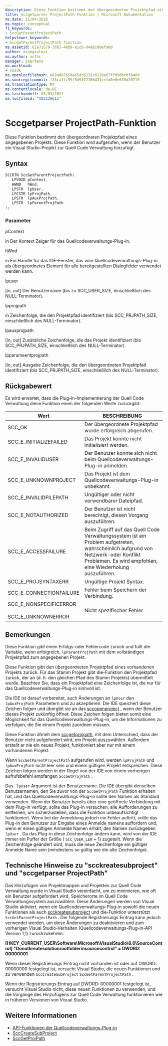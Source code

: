 ```yaml
---
description: Diese Funktion bestimmt den übergeordneten Projektpfad eines angegebenen Projekts.
title: Sccgetparser ProjectPath-Funktion | Microsoft-Dokumentation
ms.date: 11/04/2016
ms.topic: conceptual
f1_keywords:
- SccGetParentProjectPath
helpviewer_keywords:
- SccGetParentProjectPath function
ms.assetid: 62a71579-36b3-48b9-a1c8-04ab100efa08
author: acangialosi
ms.author: anthc
manager: jmartens
ms.workload:
- vssdk
ms.openlocfilehash: e624d8765da65dc6231c0128e87ffd9d6cdf848d
ms.sourcegitcommit: f33ca1fc99f5d9372166431cefd0e0e639d20719
ms.translationtype: MT
ms.contentlocale: de-DE
ms.lasthandoff: 03/05/2021
ms.locfileid: "102220611"
---
```

# <a name="sccgetparentprojectpath-function"></a>Sccgetparser ProjectPath-Funktion
Diese Funktion bestimmt den übergeordneten Projektpfad eines angegebenen Projekts. Diese Funktion wird aufgerufen, wenn der Benutzer ein Visual Studio-Projekt zur Quell Code Verwaltung hinzufügt.

## <a name="syntax"></a>Syntax

```cpp
SCCRTN SccGetParentProjectPath(
   LPVOID pContext,
   HWND   hWnd,
   LPSTR  lpUser,
   LPCSTR lpProjPath,
   LPSTR  lpAuxProjPath,
   LPSTR  lpParentProjPath
);
```

### <a name="parameters"></a>Parameter
 pContext

in Der Kontext Zeiger für das Quellcodeverwaltungs-Plug-in.

 hWnd

in Ein Handle für das IDE-Fenster, das vom Quellcodeverwaltungs-Plug-in als übergeordnetes Element für alle bereitgestellten Dialogfelder verwendet werden kann.

 lpuser

[in, out] Der Benutzername (bis zu SCC_USER_SIZE, einschließlich des NULL-Terminator).

 lpprojpath

in Zeichenfolge, die den Projektpfad identifiziert (bis SCC_PRJPATH_SIZE, einschließlich des NULL-Terminator).

 lpauxprojpath

[in, out] Zusätzliche Zeichenfolge, die das Projekt identifiziert (bis SCC_PRJPATH_SIZE, einschließlich des NULL-Terminator).

 lpparameentprojpath

[in, out] Ausgabe Zeichenfolge, die den übergeordneten Projektpfad identifiziert (bis SCC_PRJPATH_SIZE, einschließlich des NULL-Terminator).

## <a name="return-value"></a>Rückgabewert
 Es wird erwartet, dass die Plug-in-Implementierung der Quell Code Verwaltung diese Funktion einen der folgenden Werte zurückgibt:

|Wert|BESCHREIBUNG|
|-----------|-----------------|
|SCC_OK|Der übergeordnete Projektpfad wurde erfolgreich abgerufen.|
|SCC_E_INITIALIZEFAILED|Das Projekt konnte nicht initialisiert werden.|
|SCC_E_INVALIDUSER|Der Benutzer konnte sich nicht beim Quellcodeverwaltungs-Plug-in anmelden.|
|SCC_E_UNKNOWNPROJECT|Das Projekt ist dem Quellcodeverwaltungs-Plug-in unbekannt.|
|SCC_E_INVALIDFILEPATH|Ungültiger oder nicht verwendbarer Dateipfad.|
|SCC_E_NOTAUTHORIZED|Der Benutzer ist nicht berechtigt, diesen Vorgang auszuführen.|
|SCC_E_ACCESSFAILURE|Beim Zugriff auf das Quell Code Verwaltungssystem ist ein Problem aufgetreten, wahrscheinlich aufgrund von Netzwerk-oder Konflikt Problemen. Es wird empfohlen, eine Wiederholung auszuführen.|
|SCC_E_PROJSYNTAXERR|Ungültige Projekt Syntax.|
|SCC_E_CONNECTIONFAILURE|Fehler beim Speichern der Verbindung.|
|SCC_E_NONSPECIFICERROR<br /><br /> SCC_E_UNKNOWNERROR|Nicht spezifischer Fehler.|

## <a name="remarks"></a>Bemerkungen
 Diese Funktion gibt einen Erfolgs-oder Fehlercode zurück und füllt die Variable, wenn erfolgreich, `lpParentProjPath` mit dem vollständigen Projektpfad zum angegebenen Projekt.

 Diese Funktion gibt den übergeordneten Projektpfad eines vorhandenen Projekts zurück. Für das Stamm Projekt gibt die-Funktion den Projektpfad zurück, der an (d. h. den gleichen Pfad des Stamm Projekts) übermittelt wurde. Beachten Sie, dass ein Projektpfad eine Zeichenfolge ist, die nur für das Quellcodeverwaltungs-Plug-in sinnvoll ist.

 Die IDE ist darauf vorbereitet, auch Änderungen an `lpUser` den `lpAuxProjPath` Parametern und zu akzeptieren. Die IDE speichert diese Zeichen folgen und übergibt sie an das [sccopenproject](../extensibility/sccopenproject-function.md) , wenn der Benutzer dieses Projekt zukünftig öffnet. Diese Zeichen folgen bieten somit eine Möglichkeit für das Quellcodeverwaltungs-Plug-in, um die Informationen zu verfolgen, die Sie einem Projekt zuordnen müssen.

 Diese Funktion ähnelt dem [sccgetprojpath](../extensibility/sccgetprojpath-function.md), mit dem Unterschied, dass der Benutzer nicht aufgefordert wird, ein Projekt auszuwählen. Außerdem erstellt er nie ein neues Projekt, funktioniert aber nur mit einem vorhandenen Projekt.

 Wenn `SccGetParentProjectPath` aufgerufen wird, werden `lpProjPath` und `lpAuxProjPath` nicht leer sein und einem gültigen Projekt entsprechen. Diese Zeichen folgen werden in der Regel von der IDE von einem vorherigen aufrufsbefehl empfangen `SccGetProjPath` .

 Das- `lpUser` Argument ist der Benutzername. Die IDE übergibt denselben Benutzernamen, den Sie zuvor von der `SccGetProjPath` Funktion erhalten hat, und das Quellcodeverwaltungs-Plug-in sollte den Namen als Standard verwenden. Wenn der Benutzer bereits über eine geöffnete Verbindung mit dem Plug-in verfügt, sollte das Plug-in versuchen, alle Aufforderungen zu entfernen, um sicherzustellen, dass die Funktion unbeaufsichtigt funktioniert. Wenn bei der Anmeldung jedoch ein Fehler auftritt, sollte das Plug-in den Benutzer zur Eingabe eines Anmelde namens auffordern und, wenn er einen gültigen Anmelde Namen erhält, den Namen zurückgeben `lpUser` . Da das Plug-in diese Zeichenfolge ändern kann, wird von der IDE immer ein Puffer der Größe ( `SCC_USER_LEN` + 1) zugeteilt. Wenn die Zeichenfolge geändert wird, muss die neue Zeichenfolge ein gültiger Anmelde Name sein (mindestens so gültig wie die alte Zeichenfolge).

## <a name="technical-notes-for-scccreatesubproject-and-sccgetparentprojectpath"></a>Technische Hinweise zu "scckreatesubproject" und "sccgetparser ProjectPath"
 Das Hinzufügen von Projektmappen und Projekten zur Quell Code Verwaltung wurde in Visual Studio vereinfacht, um zu minimieren, wie oft ein Benutzer aufgefordert wird, Speicherorte im Quell Code Verwaltungssystem auszuwählen. Diese Änderungen werden von Visual Studio aktiviert, wenn ein Quellcodeverwaltungs-Plug-in sowohl die neuen Funktionen als auch [scckreatesubproject](../extensibility/scccreatesubproject-function.md) und die-Funktion unterstützt `SccGetParentProjectPath` . Der folgende Registrierungs Eintrag kann jedoch verwendet werden, um diese Änderungen zu deaktivieren und zum vorherigen Visual Studio-Verhalten (Quellcodeverwaltungs-Plug-in-API Version 1,1) zurückzukehren:

 **[HKEY_CURRENT_USER\Software\Microsoft\VisualStudio\8.0\SourceControl] "Donotkreatesolutionrootfolderinsourcecontrol" = DWORD: 00000001**

 Wenn dieser Registrierungs Eintrag nicht vorhanden ist oder auf DWORD: 00000000 festgelegt ist, versucht Visual Studio, die neuen Funktionen und zu verwenden `SccCreateSubProject` `SccGetParentProjectPath` .

 Wenn der Registrierungs Eintrag auf DWORD: 00000001 festgelegt ist, versucht Visual Studio nicht, diese neuen Funktionen zu verwenden, und die Vorgänge des Hinzufügens zur Quell Code Verwaltung funktionieren wie in früheren Versionen von Visual Studio.

## <a name="see-also"></a>Weitere Informationen
- [API-Funktionen der Quellcodeverwaltungs-Plug-in](../extensibility/source-control-plug-in-api-functions.md)
- [SccCreateSubProject](../extensibility/scccreatesubproject-function.md)
- [SccGetProjPath](../extensibility/sccgetprojpath-function.md)
